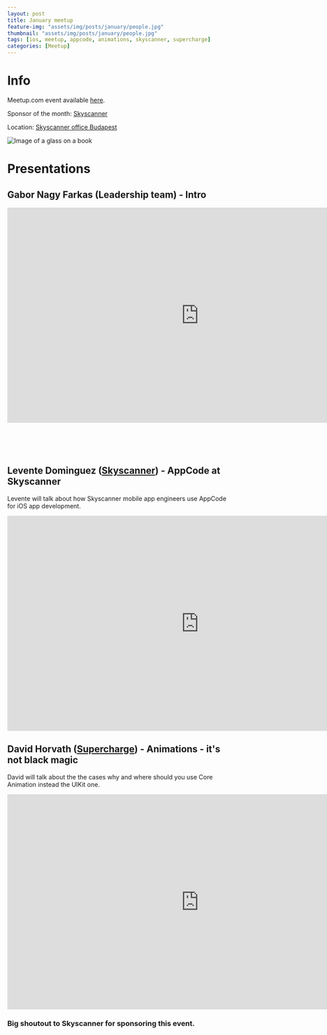 ```yaml
---
layout: post
title: January meetup
feature-img: "assets/img/posts/january/people.jpg"
thumbnail: "assets/img/posts/january/people.jpg"
tags: [ios, meetup, appcode, animations, skyscanner, supercharge]
categories: [Meetup]
---
```


# Info

Meetup.com event available [here](https://www.meetup.com/NSBudapest/events/245939002/).

Sponsor of the month: [Skyscanner](https://www.skyscanner.net/jobs/offices/budapest/)

Location: [Skyscanner office Budapest](https://goo.gl/maps/5k96gWUPv6z)

![Image of a glass on a book](https://officesnapshots.com/wp-content/uploads/2015/12/skyscanner-office-design-1-700x464.jpg)

# Presentations

## Gabor Nagy Farkas (Leadership team) - Intro

<div class="aspect-ratio"><iframe width="875" height="493" src="https://www.youtube-nocookie.com/embed/vO9_mUo0Ai0" frameborder="0" allow="autoplay; encrypted-media" allowfullscreen></iframe></div>
<br><br>
<div class="aspect-ratio"><div class="speaker-deck"><script async class="speakerdeck-embed" data-id="8371d7f20e1648559fc67c409a6e60d1" data-ratio="1.77777777777778" src="//speakerdeck.com/assets/embed.js"></script></div></div>
<br><br>

## Levente Dominguez ([Skyscanner](https://www.skyscanner.net)) - AppCode at Skyscanner

Levente will talk about how Skyscanner mobile app engineers use AppCode for iOS app development.
<div class="aspect-ratio"><iframe width="875" height="493" src="https://www.youtube-nocookie.com/embed/vO9_mUo0Ai0?start=194" frameborder="0" allow="autoplay; encrypted-media" allowfullscreen></iframe></div>


## David Horvath ([Supercharge](https://www.supercharge.io)) - Animations - it's not black magic

David will talk about the the cases why and where should you use Core Animation instead the UIKit one.

<div class="aspect-ratio"><iframe width="875" height="493" src="https://www.youtube-nocookie.com/embed/vO9_mUo0Ai0?start=1014" frameborder="0" allow="autoplay; encrypted-media" allowfullscreen></iframe></div>


### Big shoutout to Skyscanner for sponsoring this event.